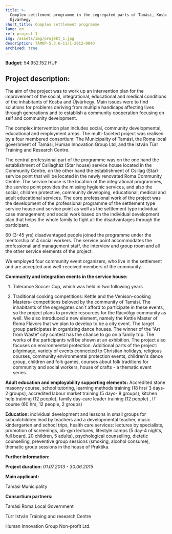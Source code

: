 ```yaml
---
title: >-
  Complex settlement programme in the segregated parts of Tamási, Kosba and
  Újvárhegy
short_title: Complex settlement programme
lang: en
ref: project-1
img: /assets/img/projekt_1.jpg
description: TÁMOP-5.3.6-11/1-2012-0040
archived: true
---
```


__Budget:__ 54.952.152 HUF

## Project description:

The aim of the project was to work up an intervention plan for the improvement of the social, integrational, educational and medical conditions of the inhabitants of Kosba and Újvárhegy. Main issues were to find solutions for problems deriving from multiple handicaps affecting lives through generations and to establish a community cooperation focusing on self and community development.

The complex intervention plan includes social, community developmental, educational and employment areas. The multi-faceted project was realised by a four membered consortium: The Municipality of Tamási, the Roma local government of Tamási, Human Innovation Group Ltd, and the István Türr Training and Research Centre.

The central professional part of the programme was on the one hand the establishment of Csillagház (Star house) service house located in the Community Centre, on the other hand the establishment of Csillag (Star) service point that will be located in the newly renovated Roma Community Centre. The service house is the location of the integrational programmes, the service point provides the missing hygienic services, and also the social, children protective, community developing, educational, medical and adult educational services. The core professional work of the project was the development of the professional programme of the settlement type service house and service point as well as the settlement type individual case management; and social work based on the individual development plan that helps the whole family to fight all the disadvantages through the participant.

60 (3-45 yrs) disadvantaged people joined the programme under the mentorship of 4 social workers. The service point accommodates the professional and management staff, the interview and group room and all the other service elements of the project.

We employed four community event organizers, who live in the settlement and are accepted and well-received members of the community.

__Community and integration events in the service house:__
1. Tolerance Soccer Cup, which was held in two following years

2. Traditional cooking competitions: Kettle and the Venison-cooking Masters- competitions beloved by the community of Tamási. The inhabitants of the segregates can´t afford to participate in these events, so the project plans to provide resources for the Rácvölgy community as well. We also introduced a new element, namely the Kettle Master of Roma Flavors that we plan to develop to be a city event. The target group participates in organizing dance houses. The winner of the “Art from Waste” city contest has the chance to go on a family trip. The works of the participants will be shown at an exhibition. The project also focuses on environmental protection. Additional parts of the project: pilgrimage, variety of events connected to Christian holidays, religious courses, community environmental protection events, children's dance group, children and folk games, courses about folk traditions for community and social workers, house of crafts - a thematic event series. 

__Adult education and employability supporting elements:__ Accredited stone masonry course, school tutoring, learning methods training (18 hrs/ 3 days- 2 groups), accredited labour market training (5 days- 8 groups), kitchen help training (12 people), family day-care leader training (12 people) , IT course (60 hrs, 12 people, 2 groups)

__Education:__ individual development and lessons in small groups for schoolchildren lead by teachers and a developmental teacher, music kindergarten and school trips, health care services: lectures by specialists, promotion of screenings, ob-gyn lectures, lifestyle camps (5 day-4 nights, full board, 20 children, 5 adults), psychological counselling, dietetic counselling, preventive group sessions (smoking, alcohol consume), thematic group sessions in the house of Praktika.

__Further information:__

__Project duration:__ _01.07.2013 - 30.06.2015_

__Main applicant:__

Tamási Municipality

__Consortium partners:__

Tamási Roma Local Government

Türr István Training and research Centre

Human Innovation Group Non-profit Ltd.

